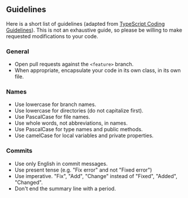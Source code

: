 ## Guidelines
Here is a short list of guidelines (adapted from [TypeScript Coding Guidelines](https://github.com/Microsoft/TypeScript/wiki/Coding-guidelines)). This is not an exhaustive guide, so please be willing to make requested modifications to your code.

### General
* Open pull requests against the `<feature>` branch.
* When appropriate, encapsulate your code in its own class, in its own file.

### Names

* Use lowercase for branch names.
* Use lowercase for directories (do not capitalize first).
* Use PascalCase for file names. 
* Use whole words, not abbreviations, in names.
* Use PascalCase for type names and public methods.
* Use camelCase for local variables and private properties.

### Commits

* Use only English in commit messages.
* Use present tense (e.g. "Fix error" and not "Fixed error")
* Use imperative. "Fix", "Add", "Change" instead of "Fixed", "Added", "Changed".
* Don't end the summary line with a period.

